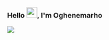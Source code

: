 ### Hello </a> <img src="https://media.giphy.com/media/hvRJCLFzcasrR4ia7z/giphy.gif" width="25px">, I'm Oghenemarho
 <a href="https://github.com/DenverCoder1/readme-typing-svg"><img src="https://readme-typing-svg.herokuapp.com?&font=IBM+Plex+Sans&pause=5000&color=000000&size=18&lines=Welcome+to+my+GitHub+Profile!+🤝" /></a>
